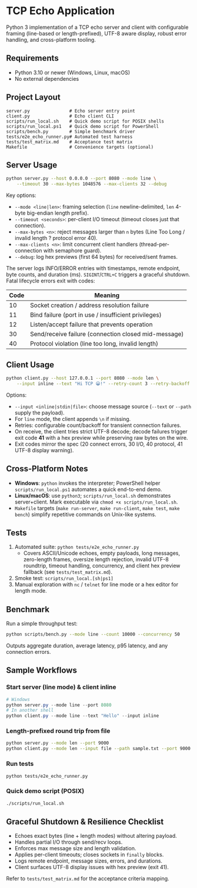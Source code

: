 # TCP Echo Application

Python 3 implementation of a TCP echo server and client with configurable framing (line-based or length-prefixed), UTF-8 aware display, robust error handling, and cross-platform tooling.

## Requirements

- Python 3.10 or newer (Windows, Linux, macOS)
- No external dependencies

## Project Layout

```
server.py               # Echo server entry point
client.py               # Echo client CLI
scripts/run_local.sh    # Quick demo script for POSIX shells
scripts/run_local.ps1   # Quick demo script for PowerShell
scripts/bench.py        # Simple benchmark driver
tests/e2e_echo_runner.py# Automated test harness
tests/test_matrix.md    # Acceptance test matrix
Makefile                # Convenience targets (optional)
```

## Server Usage

```bash
python server.py --host 0.0.0.0 --port 8080 --mode line \
    --timeout 30 --max-bytes 1048576 --max-clients 32 --debug
```

Key options:

- `--mode <line|len>`: framing selection (`line` newline-delimited, `len` 4-byte big-endian length prefix).
- `--timeout <seconds>`: per-client I/O timeout (timeout closes just that connection).
- `--max-bytes <n>`: reject messages larger than `n` bytes (Line Too Long / invalid length ? protocol error 40).
- `--max-clients <n>`: limit concurrent client handlers (thread-per-connection with semaphore guard).
- `--debug`: log hex previews (first 64 bytes) for received/sent frames.

The server logs INFO/ERROR entries with timestamps, remote endpoint, byte counts, and duration (ms). `SIGINT`/`CTRL+C` triggers a graceful shutdown. Fatal lifecycle errors exit with codes:

| Code | Meaning |
|------|---------|
| 10   | Socket creation / address resolution failure |
| 11   | Bind failure (port in use / insufficient privileges) |
| 12   | Listen/accept failure that prevents operation |
| 30   | Send/receive failure (connection closed mid-message) |
| 40   | Protocol violation (line too long, invalid length) |

## Client Usage

```bash
python client.py --host 127.0.0.1 --port 8080 --mode len \
    --input inline --text "Hi TCP 😀!" --retry-count 3 --retry-backoff 0.3
```

Options:

- `--input <inline|stdin|file>`: choose message source (`--text` or `--path` supply the payload).
- For `line` mode, the client appends `\n` if missing.
- Retries: configurable count/backoff for transient connection failures.
- On receive, the client tries strict UTF-8 decode; decode failures trigger exit code **41** with a hex preview while preserving raw bytes on the wire.
- Exit codes mirror the spec (20 connect errors, 30 I/O, 40 protocol, 41 UTF-8 display warning).

## Cross-Platform Notes

- **Windows**: `python` invokes the interpreter; PowerShell helper `scripts/run_local.ps1` automates a quick end-to-end demo.
- **Linux/macOS**: use `python3`; `scripts/run_local.sh` demonstrates server+client. Mark executable via `chmod +x scripts/run_local.sh`.
- `Makefile` targets (`make run-server`, `make run-client`, `make test`, `make bench`) simplify repetitive commands on Unix-like systems.

## Tests

1. Automated suite: `python tests/e2e_echo_runner.py`
   - Covers ASCII/Unicode echoes, empty payloads, long messages, zero-length frames, oversize length rejection, invalid UTF-8 roundtrip, timeout handling, concurrency, and client hex preview fallback (see `tests/test_matrix.md`).
2. Smoke test: `scripts/run_local.[sh|ps1]`
3. Manual exploration with `nc` / `telnet` for line mode or a hex editor for length mode.

## Benchmark

Run a simple throughput test:

```bash
python scripts/bench.py --mode line --count 10000 --concurrency 50
```

Outputs aggregate duration, average latency, p95 latency, and any connection errors.

## Sample Workflows

### Start server (line mode) & client inline
```powershell
# Windows
python server.py --mode line --port 8080
# In another shell
python client.py --mode line --text "Hello" --input inline
```

### Length-prefixed round trip from file
```bash
python server.py --mode len --port 9000
python client.py --mode len --input file --path sample.txt --port 9000
```

### Run tests
```bash
python tests/e2e_echo_runner.py
```

### Quick demo script (POSIX)
```bash
./scripts/run_local.sh
```

## Graceful Shutdown & Resilience Checklist

- Echoes exact bytes (line + length modes) without altering payload.
- Handles partial I/O through send/recv loops.
- Enforces max message size and length validation.
- Applies per-client timeouts; closes sockets in `finally` blocks.
- Logs remote endpoint, message sizes, errors, and durations.
- Client surfaces UTF-8 display issues with hex preview (exit 41).

Refer to `tests/test_matrix.md` for the acceptance criteria mapping.
